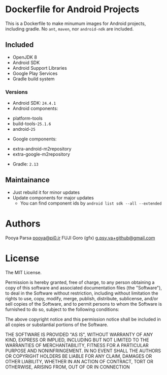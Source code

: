 # Dockerfile for Android Projects

This is a Dockerfile to make minumum images for Android projects, including gradle.
No `ant`, `maven`, nor `android-ndk` are included.

## Included

* OpenJDK 8
* Android SDK
* Android Support Libraries
* Google Play Services
* Gradle build system

### Versions

* Android SDK: `24.4.1`
* Android components: 
 - platform-tools
 - build-tools-`25.1.6`
 -  android-`25`
* Google components: 
 - extra-android-m2repository
 - extra-google-m2repository
* Gradle: `2.13`

## Maintainance

* Just rebuild it for minor updates
* Update components for major updates
  * You can find component ids by `android list sdk --all --extended`

# Authors

Pooya Parsa <pooya@pi0.ir>
FUJI Goro (gfx) <g.psy.va+github@gmail.com>

# License

The MIT License.

Permission is hereby granted, free of charge, to any person obtaining a copy
of this software and associated documentation files (the "Software"), to deal
in the Software without restriction, including without limitation the rights
to use, copy, modify, merge, publish, distribute, sublicense, and/or sell
copies of the Software, and to permit persons to whom the Software is
furnished to do so, subject to the following conditions:

The above copyright notice and this permission notice shall be included in
all copies or substantial portions of the Software.

THE SOFTWARE IS PROVIDED "AS IS", WITHOUT WARRANTY OF ANY KIND, EXPRESS OR
IMPLIED, INCLUDING BUT NOT LIMITED TO THE WARRANTIES OF MERCHANTABILITY,
FITNESS FOR A PARTICULAR PURPOSE AND NONINFRINGEMENT. IN NO EVENT SHALL THE
AUTHORS OR COPYRIGHT HOLDERS BE LIABLE FOR ANY CLAIM, DAMAGES OR OTHER
LIABILITY, WHETHER IN AN ACTION OF CONTRACT, TORT OR OTHERWISE, ARISING FROM,
OUT OF OR IN CONNECTION

